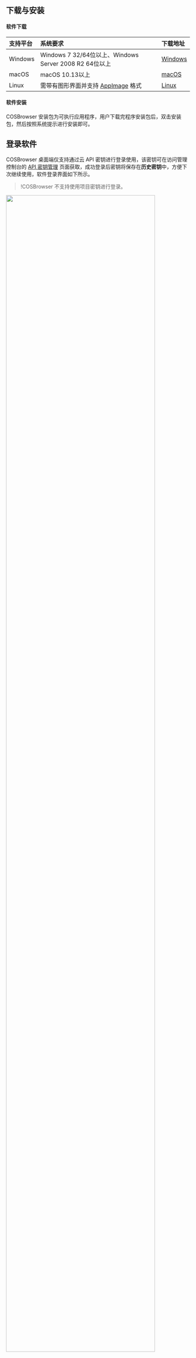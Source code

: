 ## 下载与安装

#### 软件下载

| 支持平台 | 系统要求                                                    | 下载地址                                                     |
| :------- | :---------------------------------------------------------- | :----------------------------------------------------------- |
| Windows  | Windows 7 32/64位以上、Windows Server 2008 R2 64位以上      | [Windows](https://cos5.cloud.tencent.com/cosbrowser/cosbrowser-setup-latest.exe) |
| macOS    | macOS 10.13以上                                             | [macOS](https://cos5.cloud.tencent.com/cosbrowser/cosbrowser-latest.dmg) |
| Linux    | 需带有图形界面并支持 [AppImage](https://appimage.org/) 格式 | [Linux](https://cos5.cloud.tencent.com/cosbrowser/cosbrowser-latest-linux.zip) |

#### 软件安装

COSBrowser 安装包为可执行应用程序，用户下载完程序安装包后，双击安装包，然后按照系统提示进行安装即可。

## 登录软件

COSBrowser 桌面端仅支持通过云 API 密钥进行登录使用，该密钥可在访问管理控制台的 [API 密钥管理](https://console.cloud.tencent.com/cam/capi) 页面获取，成功登录后密钥将保存在**历史密钥**中，方便下次继续使用，软件登录界面如下所示。

> !COSBrowser 不支持使用项目密钥进行登录。

<img src="https://main.qcloudimg.com/raw/a4eda1e692750c3e6c610b498acd8eb0.jpg" width="90%">


## 基本功能

<span id="createordelete"></span>

#### 1. 创建/删除存储桶

| 功能       | 说明                                   | 如何操作                                                     |
| ---------- | -------------------------------------- | ------------------------------------------------------------ |
| 创建存储桶 | 可以通过客户端直接创建存储桶           | 1. 在存储桶列表，单击左上角【添加桶】<br />2. 正确填写存储桶名称，并选择好地域、访问权限<br />3. 单击【确定】，即可完成创建 |
| 删除存储桶 | 删除存储桶前，请确认存储桶中数据已清空 | 1. 在存储桶列表，单击对应存储桶右侧的【删除】<br />2. 确认存储桶中的数据已全部清空，然后单击【确定】进行删除 |

<span id="viewbucket"></span>

#### 2. 查看存储桶详情

您可通过单击存储桶列表右侧的【详情】图标，查看存储桶详情。存储桶详细信息包含存储桶名称、地域、访问权限、多 AZ 状态、版本控制状态。

>!
> 多 AZ 特性目前仅支持广州、北京地域。有关多 AZ 特性的说明可参见 [多 AZ 特性概述](https://cloud.tencent.com/document/product/436/40548)。

<span id="count"></span>

#### 3. 查看统计数据

您可通过单击存储桶列表右侧的【...】>【统计】，查看存储桶的统计数据。存储桶数据包含存储用量和对象数量。

<span id="acl"></span>

#### 4. 权限管理

COSBrowser 支持对存储桶及文件的权限管理。

存储桶权限管理：可通过单击存储桶列表右侧操作栏中的【权限管理】进行操作。

对象权限管理：可通过单击文件右侧操作栏中的【权限管理】进行操作。

有关 COS 的权限说明，可查看 [ACL概述](https://cloud.tencent.com/document/product/436/30752)。

<span id="version"></span>

#### 5. 设置版本控制

COSBrowser支持开启/关闭存储桶版本控制。

可通过单击存储桶列表右侧操作栏中的【版本控制】进行操作。

有关版本控制的说明，可查看[版本控制概述](https://cloud.tencent.com/document/product/436/19883)。

<span id="addaccess"></span>

#### 6. 添加访问路径

若您使用无访问存储桶列表权限的子账号进行登录，可以通过**添加访问路径**的方式进行访问，COSBrowser 提供了两种添加访问路径的方式：
（1）在登录界面直接添加访问路径，并选择好对应的存储桶地域信息，登录完成后，即可管理资源。
<img src="https://main.qcloudimg.com/raw/ec7b54a49fdc0f3188433f1770972dc3.jpg" width="90%">
（2）子账号登录后，在存储桶列表页左上角，单击【添加路径】，并输入指定的路径进入存储桶管理资源。
<img src="https://main.qcloudimg.com/raw/729c41763c5366454fc9b806582826fd.png" width="90%">

<span id="upload"></span>

#### 7. 上传文件/文件夹

<table>
   <tr>
      <th>上传功能</th>
      <th>说明</th>
      <th>如何操作</th>
   </tr>
   <tr>
      <td>上传文件</td>
      <td >COSBrowser 支持多种上传方式，支持单个或批量上传</td>
      <td nowrap="nowrap">上传文件的几种方式如下，在指定的存储桶或路径内：<br>1. 单击【上传】，选择文件后，直接上传文件。<br>2. 在文件列表空白处右键单击【上传文件】，进行上传。<br>3. 通过鼠标将文件拖拽至文件列表窗口进行上传。</td>
   </tr>
   <tr>
      <td nowrap="nowrap">上传文件夹及其文件</td>
      <td>若存储桶或路径内存在同名文件或文件夹，则默认覆盖</td>
      <td nowrap="nowrap">上传文件夹的几种方式如下，在指定的存储桶或路径内：<br>1. 单击【上传】，选择文件夹，直接上传文件夹。<br>2. 在文件列表空白处右键选择【上传文件夹】，进行上传。<br>3. 通过鼠标将文件夹拖拽至文件列表窗口即可完成上传。</td>
   </tr>
   <tr>
      <td>增量上传</td>
      <td>增量上传指执行上传操作前，对上传文件与存储桶已有对象做比对， 若存在同名对象，则跳过该文件不执行上传操作</td>
      <td>增量上传操作步骤如下，在指定的存储桶或路径内：<br>1. 使用上传文件夹的方式，单击下一步。<br>2. 【存储方式】选择【跳过】，单击【上传】后，即可完成增量上传。</td>
   </tr>
</table>



<span id="download"></span>

#### 8. 下载文件/文件夹

<table>
   <tr>
      <th>下载功能</th>
      <th>说明</th>
      <th>如何操作</th>
   </tr>
   <tr>
      <td>下载文件</td>
      <td>COSBrowser 支持多种下载方式，支持单个或批量下载文件</td>
      <td nowrap="nowrap">下载文件的几种方式如下：<br>1. 选中需要下载的文件，单击界面内的【下载】，即可下载该文件。<br>2. 选中文件，右键单击【下载】。<br>3. 通过鼠标将文件拖拽至本地的方式进行下载。</td>
   </tr>
   <tr>
      <td nowrap="nowrap">下载文件夹及其文件</td>
      <td>若本地已存在同名文件或文件夹，则默认重命名</td>
      <td>下载文件夹及其文件的几种方式如下：<br>1. 选中需要下载的文件夹，通过单击界面内的【下载】，即可下载。<br>2. 右键单击【下载】，直接下载该文件夹。<br>3. 通过鼠标将文件夹拖拽至本地的方式进行下载。</td>
   </tr>
   <tr>
      <td>增量下载</td>
      <td>增量下载指执行下载操作前，将下载的对象与本地文件进行比对， 若存在同名对象，则跳过该对象不执行下载操作</td>
      <td>增量下载操作步骤如下：<br>1. 选中想要下载的文件/文件夹，将鼠标移至【更多】出现下拉框。<br>2. 单击下拉框内的【高级下载】，在弹窗中选择【跳过】。<br>3. 然后单击【立即下载】即可完成不重名文件/文件夹的增量下载。</td>
   </tr>
</table>

<span id="delete"></span>

#### 9. 删除文件/文件夹	

选中想要删除的文件/文件夹，可通过单击界面上方【更多】中的【删除】或右键单击【删除】，完成文件/文件夹的删除，支持批量删除。

<span id="synchronization"></span>

#### 10. 文件同步

用户可以通过文件同步功能，将指定本地文件夹中的文件自动实时地上传至存储桶中。具体操作步骤如下：

（1）单击界面右上方的【同步】。
（2）在弹窗中指定本地文件夹和存储桶目录。
（3）单击【开始同步】，即可开启文件同步功能。
（4）可在同步日志中，查看文件的同步历史日志。
<img src="https://main.qcloudimg.com/raw/76b16c34adc1874c611eef80acae1a31.png" width="90%" />

> !
> - 同步是指在上传文件时，系统会自动识别存储桶是否存在同样的文件，通过同步功能仅会上传存储桶中不存在的文件。
> - 目前仅支持将本地文件同步上传至存储桶，不支持逆向操作。
> - 文件同步功能支持设置手动同步和自动同步。

<span id="copy"></span>

#### 11. 复制粘贴文件

在指定的存储桶或路径内，选中想要复制的文件/文件夹，可通过单击界面上方【更多】中的【复制】或右键单击【复制】，完成文件/文件夹的复制，复制成功后可在**其他存储桶或路径**中进行粘贴，支持批量复制粘贴。

> !对于已复制的文件或文件夹，若其粘贴的目标路径中包含同名文件，则默认覆盖。

<span id="rename"></span>

#### 12. 文件重命名

选中想要重命名的文件，右键选择【重命名】或单击文件右侧【更多操作】中的【重命名】，输入文件名并确定，即可完成文件的重命名。

> ?文件夹无法进行重命名操作。

<span id="newfolder"></span>

#### 13. 新建文件夹

在指定的存储桶或路径内，单击界面内的【新建文件夹】或右键单击【新建文件夹】，输入文件夹名并确认，完成文件夹的创建。

> !
> - 文件夹名称长度限制在255个字符内，可用数字、英文和可见字符的组合。
> - 文件夹名称不可包含`\ / : * ? " | < >`等特殊字符。
> - 不允许以`..`作为文件夹名称。
> - 文件夹无法进行重命名操作，请谨慎命名。

<span id="view"></span>

#### 14. 查看文件详情

可通过单击文件名或右键单击菜单中的【详情】来查看文件详情，文件详细信息包含文件名、文件大小、修改时间、访问权限、存储类型、ETag、Headers、指定域名、对象地址、创建临时链接。


<img src="https://main.qcloudimg.com/raw/0600b2b5b5e51870cc189e7d74ce55a0.png" width="70%">


<span id="generatelinks"></span>

#### 15. 生成文件链接

存在 COS 中的每个文件均可通过特定的链接来进行访问，若文件是私有读权限，则可通过请求临时签名的方式生成带有时效的临时访问链接。

生成文件链接有以下几种方式：

- 列表视图下，单击文件右侧的分享图标，可一键生成链接并复制。若文件为公有读权限，则链接不带签名永久有效。若文件为私有读权限，则链接带签名，2小时内有效。
- 选择文件后，右键单击【复制链接】，可一键生成链接并复制。若文件为公有读权限，则链接不带签名永久有效。若文件为私有读权限，则链接带签名，2小时内有效。
- 在文件详情中，单击【创建临时链接】，可以设置指定域名（例如开启了 CDN 加速域名，则可设置）的临时链接、链接类型、有效时间。

 <img src="https://main.qcloudimg.com/raw/cde5233c6e51de8dfa5ddcb34dedf5ff.png" width="60%">

<span id="preview"></span>

#### 16. 文件预览

COSBrowser 支持预览媒体类文件，目前支持图片、视频、音频。可通过双击媒体格式文件或单击右键菜单中的【预览】或【播放】选项，即可打开文件预览界面。在文件预览或播放界面，您可以选择：

- **复制链接**：生成文件访问链接并复制。
- **下载**：将文件下载至本地，若本地存在同名文件，则默认覆盖。
- **手机查看**：在预览界面会生成文件访问二维码，通过手机扫码可直接在手机上查看此文件。

> !
> - 预览支持大多数图片格式，视频格式仅支持 mp4、webm，音频格式仅支持 mp3、wav。
> - 文件预览会产生下行流量，请酌情使用。

![](https://main.qcloudimg.com/raw/8111561c400277a920fd1919de7220ec.png)

<span id="searchfile"></span>

#### 17. 搜索文件

可通过存储桶内右上方的搜索框，输入文件名进行搜索。COSBrowser 支持文件名前缀搜索和文件模糊搜索。

<span id="searchbuckete"></span>

#### 18. 搜索存储桶

可通过左侧存储桶列表上方的搜索框，输入存储桶名称快速定位存储桶。

<span id="viewfiles"></span>

#### 19. 查看历史版本或文件碎片

- 当您的存储桶开启了版本控制后，可单击文件列表上方的【查看】>【历史版本】，查看文件的历史版本。历史版本列表中，支持按前缀搜索和清空所有历史版本（仅保留最新版本）。
<img src="https://main.qcloudimg.com/raw/b9018ff12b0c7726d393004b838f6d1c.png" width="80%">

- 当您在上传对象过程中，暂停或取消上传时可能产生文件碎片。您可单击文件列表上方的【查看】>【文件碎片】来查看文件碎片，支持按前缀搜索和清空所有文件碎片。
![](https://main.qcloudimg.com/raw/42d72fd9920e84aea07c8eaa6308a607.png)

<span id="sets"></span>

## 软件设置

<table>
   <tr>
      <th nowrap="nowrap">系统功能</th>
      <th>说明</th>
      <th>如何操作</th>
   </tr>
   <tr>
      <td>设置网络代理</td>
      <td >COSBrowser 默认会使用系统配置的代理来尝试网络连接，请确保您的代理配置正常或请停用无法连接互联网的代理配置</td>
      <td nowrap="nowrap">1. 选择【设置】>【代理】。<br>2. 设置网络代理来进行网络连接。</td>
   </tr>
   <tr>
      <td>设置传输并发数</td>
      <td>COSBrowser 支持批量上传和下载文件</td>
      <td>1. 选择【设置】>【下载/上传】。<br>2. 设定批量传输的并发数，默认为5</td>
   </tr>
   <tr>
      <td>设置传输分块数</td>
      <td>COSBrowser 支持分块上传、下载文件，当传输的文件超过一定大小时，会默认使用分块的方式传输</td>
      <td>1. 选择【设置】>【下载/上传】。<br>2. 设定分块传输的并发数，默认为5。</td>
   </tr>
   <tr>
      <td nowrap="nowrap">设置传输失败重试数</td>
      <td>COSBrowser 在文件传输的时候，会默认重试失败的任务</td>
      <td>1. 选择【设置】>【下载/上传】。<br>2. 设定传输失败的重试次数，默认为5。</td>
   </tr>
   <tr>
      <td>设置上传二次校验</td>
      <td>COSBrowser 支持在上传后进行二次校验，检查线上文件大小和状态是否正确</td>
      <td>1. 选择【设置】>【上传】。<br>2. 勾选二次校验。</td>
   </tr>
   <tr>
      <td>设置上传计算 md5</td>
      <td>COSBrowser 支持在上传文件时计算文件的 md5，并以 x-cos-meta-md5 的自定义头部添加至文件的元数据中，下次请求该文件时，会返回该头部，可用于文件校验</td>
      <td>1. 选择【设置】>【上传】。<br>2. 勾选计算 meta-md5 头。</td>
   </tr>
   <tr>
      <td>查看本地日志</td>
      <td>COSBrowser 会记录使用者的操作，以 cosbrowser.log 的日志形式保存在本地</td>
      <td nowrap="nowrap">1. 选择【设置】>【关于】。<br>2. 单击【本地日志】，系统将打开本地日志所在目录。</td>
   </tr>
</table>

